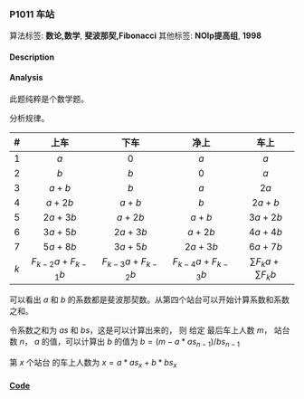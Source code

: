 ### P1011 车站

算法标签: **数论,数学**, **斐波那契,Fibonacci**
其他标签: **NOIp提高组**, **1998**


#### Description

#### Analysis

此题纯粹是个数学题。

 分析规律。

| # | 上车 | 下车 | 净上 | 车上 |
|:--:|:--:|:--:|:--:|:--:|
|1| $a$ | $0$ | $a$ | $a$ |
|2| $b$ | $b$ | $0$ | $a$ |
|3| $a + b$ | $b$ | $a$ | $2a$|
|4| $a + 2b$ | $a + b$ | $b$ | $2a +b$|
|5| $2a + 3b$ | $a + 2b$ | $a + b$ | $3a + 2b$|
|6| $3a + 5b$ | $2a + 3b$ | $a + 2b$ | $4a + 4b$|
|7| $5a + 8b$ | $3a + 5b$ | $2a + 3b$ | $6a + 7b$|
|$k$| $F_{k-2}a + F_{k-1}b$ | $F_{k-3}a + F_{k-2}b$ | $F_{k-4}a + F_{k-3}b$ | $\sum{F_k}a + \sum{F_k}b$|

可以看出 $a$ 和 $b$ 的系数都是斐波那契数。从第四个站台可以开始计算系数和系数之和。

令系数之和为 $as$ 和 $bs$，这是可以计算出来的， 则 给定 最后车上人数 $m$， 站台数 $n$， $a$ 的值，可以计算出 $b$ 的值为  $b = (m - a * as_{n-1}) / bs_{n-1}$

第 $x$ 个站台 的车上人数为 $x = a*as_x + b * bs_x$


#### [Code](../cpp/p1011.cpp)
